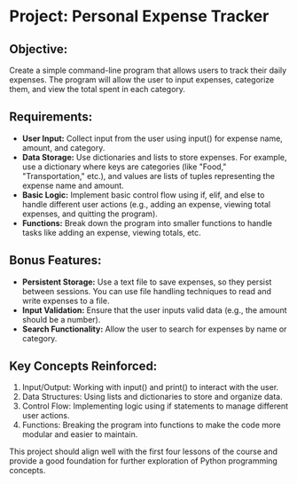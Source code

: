 # Project: Personal Expense Tracker
## Objective:
Create a simple command-line program that allows users to track their daily expenses. The program will allow the user to input expenses, categorize them, and view the total spent in each category.

## Requirements:
* __User Input:__ Collect input from the user using input() for expense name, amount, and category.
* __Data Storage:__ Use dictionaries and lists to store expenses. For example, use a dictionary where keys are categories (like "Food," "Transportation," etc.), and values are lists of tuples representing the expense name and amount.
* __Basic Logic:__ Implement basic control flow using if, elif, and else to handle different user actions (e.g., adding an expense, viewing total expenses, and quitting the program).
* __Functions:__ Break down the program into smaller functions to handle tasks like adding an expense, viewing totals, etc.

## Bonus Features:
* __Persistent Storage:__ Use a text file to save expenses, so they persist between sessions. You can use file handling techniques to read and write expenses to a file.
* __Input Validation:__ Ensure that the user inputs valid data (e.g., the amount should be a number).
* __Search Functionality:__ Allow the user to search for expenses by name or category.

## Key Concepts Reinforced:
1. Input/Output: Working with input() and print() to interact with the user.
2. Data Structures: Using lists and dictionaries to store and organize data.
3. Control Flow: Implementing logic using if statements to manage different user actions.
4. Functions: Breaking the program into functions to make the code more modular and easier to maintain.

This project should align well with the first four lessons of the course and provide a good foundation for further exploration of Python programming concepts.
